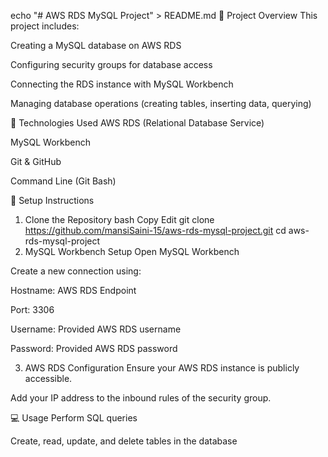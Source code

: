 echo "# AWS RDS MySQL Project" > README.md
📂 Project Overview
This project includes:

Creating a MySQL database on AWS RDS

Configuring security groups for database access

Connecting the RDS instance with MySQL Workbench

Managing database operations (creating tables, inserting data, querying)

🚀 Technologies Used
AWS RDS (Relational Database Service)

MySQL Workbench

Git & GitHub

Command Line (Git Bash)

🔧 Setup Instructions
1. Clone the Repository
bash
Copy
Edit
git clone https://github.com/mansiSaini-15/aws-rds-mysql-project.git
cd aws-rds-mysql-project
2. MySQL Workbench Setup
Open MySQL Workbench

Create a new connection using:

Hostname: AWS RDS Endpoint

Port: 3306

Username: Provided AWS RDS username

Password: Provided AWS RDS password

3. AWS RDS Configuration
Ensure your AWS RDS instance is publicly accessible.

Add your IP address to the inbound rules of the security group.

💻 Usage
Perform SQL queries

Create, read, update, and delete tables in the database
